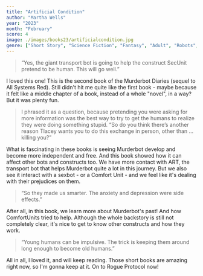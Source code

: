 ```yaml
---
title: "Artificial Condition"
author: "Martha Wells"
year: "2023"
month: "February"
score: 4
image: ./images/books23/artificialcondition.jpg
genre: ["Short Story", "Science Fiction", "Fantasy", "Adult", "Robots", "Space"]
---
```


> “Yes, the giant transport bot is going to help the construct SecUnit pretend to be human. This will go well.”

I loved this one! This is the second book of the Murderbot Diaries (sequel to All Systems Red). Still didn't hit me quite like the first book - maybe because it felt like a middle chapter of a book, instead of a whole "novel", in a way? But it was plenty fun.

> I phrased it as a question, because pretending you were asking for more information was the best way to try to get the humans to realize they were doing something stupid. “So do you think there’s another reason Tlacey wants you to do this exchange in person, other than … killing you?”

What is fascinating in these books is seeing Murderbot develop and become more independent and free. And this book showed how it can affect other bots and constructs too. We have more contact with ART, the transport bot that helps Murderbot quite a lot in this journey. But we also see it interact with a sexbot - or a Comfort Unit - and we feel like it's dealing with their prejudices on them.

> “So they made us smarter. The anxiety and depression were side effects.”

After all, in this book, we learn more about Murderbot's past! And how ComfortUnits tried to help. Although the whole backstory is still not completely clear, it's nice to get to know other constructs and how they work.

> “Young humans can be impulsive. The trick is keeping them around long enough to become old humans.”

All in all, I loved it, and will keep reading. Those short books are amazing right now, so I'm gonna keep at it. On to Rogue Protocol now!
